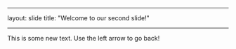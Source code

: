 ___
layout: slide
title: "Welcome to our second slide!"
___
This is some new text.
Use the left arrow to go back!

